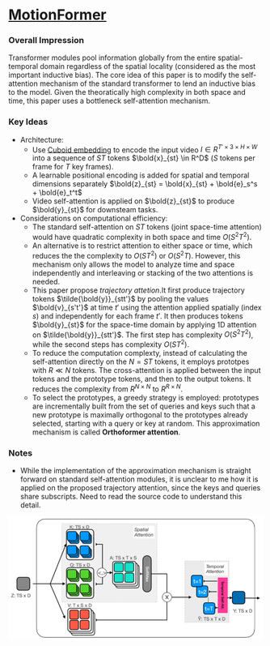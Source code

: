 # [MotionFormer](https://arxiv.org/pdf/2106.05392.pdf)

### Overall Impression

Transformer modules pool information globally from the entire spatial-temporal domain regardless of the spatial locality (considered as the most important inductive bias). The core idea of this paper is to modify the self-attention mechanism of the standard transformer to lend an inductive bias to the model. Given the theoratically high complexity in both space and time, this paper uses a bottleneck self-attention mechanism. 

### Key Ideas
- Architecture:
    - Use [Cuboid embedding](https://arxiv.org/pdf/2103.15691.pdf) to encode the input video $I \in R^{T' \times 3 \times H \times W}$ into a sequence of $ST$ tokens $\bold{x}_{st} \in R^D$ ($S$ tokens per frame for $T$ key frames).
    - A learnable positional encoding is added for spatial and temporal dimensions separately $\bold{z}_{st} = \bold{x}_{st} + \bold{e}_s^s + \bold{e}_t^t$
    - Video self-attention is applied on $\bold{z}_{st}$ to produce $\bold{y}_{st}$ for downsteam tasks.
- Considerations on computational efficiency:
    - The standard self-attention on $ST$ tokens (joint space-time attention) would have quadratic complexity in both space and time $O(S^2T^2)$. 
    - An alternative is to restrict attention to either space or time, which reduces the the complexity to $O(ST^2)$ or $O(S^2T)$. However, this mechanism only allows the model to analyze time and space independently and interleaving or stacking of the two attentions is needed. 
    - This paper propose *trajectory attetion*.It first produce trajectory tokens $\tilde{\bold{y}}_{stt'}$ by pooling the values $\bold{v}_{s't'}$ at time $t'$ using the attention applied spatially (index $s$) and independently for each frame $t'$. It then produces tokens $\bold{y}_{st}$ for the space-time domain by applying 1D attention on $\tilde{\bold{y}}_{stt'}$. The first step has complexity $O(S^2T^2)$, while the second steps has complexity $O(ST^2)$. 
    - To reduce the computation complexty, instead of calculating the self-attention directly on the $N=ST$ tokens, it employs prototpes with $R \ll N$ tokens. The cross-attention is applied between the input tokens and the prototype tokens, and then to the output tokens. It reduces the complexity from $R^{N \times N}$ to $R^{R\times N}$. 
    - To select the prototypes, a greedy strategy is employed: prototypes are incrementally built from the set of queries and keys such that a new prototype is maximally orthogonal to the prototypes already selected, starting with a query or key at random. This approximation mechanism is called **Orthoformer attention**.

### Notes

- While the implementation of the approximation mechanism is straight forward on standard self-attention modules, it is unclear to me how it is applied on the proposed trajectory attention, since the keys and queries share subscripts. Need to read the source code to understand this detail.

 ![motionformer_TrajectoryAttention.png](../resources/images/motionformer_TrajectoryAttention.png) 